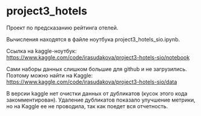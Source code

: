 # project3_hotels

Проект по предсказанию рейтинга отелей.

Вычисления находятся в файле ноутбука project3_hotels_sio.ipynb.

Ссылка на kaggle-ноутбук:
https://www.kaggle.com/code/irasudakova/project3-hotels-sio/notebook

Сами наборы данных слишком большие для github и не загрузились. Поэтому можно найти на Kaggle:
https://www.kaggle.com/code/irasudakova/project3-hotels-sio/data

В версии kaggle нет очистки данных от дубликатов (кусок этого кода закомментирован).
Удаление дубликатов показало улучшение метрики, но на Kaggle ее не проводила, так как поедет вся отчетность.
